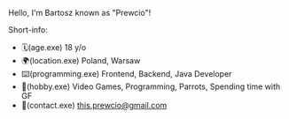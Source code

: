 Hello, I'm Bartosz known as "Prewcio"!

Short-info:
- 🗓️(age.exe) 18 y/o
- 🌍(location.exe) Poland, Warsaw
- ⌨️(programming.exe) Frontend, Backend, Java Developer
- 🧠(hobby.exe) Video Games, Programming, Parrots, Spending time with GF
- 📧(contact.exe) this.prewcio@gmail.com
